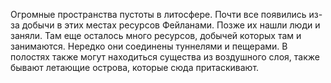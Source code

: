 Огромные пространства пустоты в литосфере. Почти все появились из-за добычи в этих местах ресурсов Фейланами. Позже их нашли люди и заняли. Там еще осталось много ресурсов, добычей которых там и занимаются. Нередко они соединены туннелями и пещерами. В полостях также могут находиться существа из воздушного слоя, также бывают летающие острова, которые сюда притаскивают.